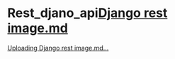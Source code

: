 # Rest_djano_api[Django rest image.md](https://github.com/TomaszK-stack/Rest_djano_api/files/10889751/Django.rest.image.md)
[Uploading Django rest image.md…]()
